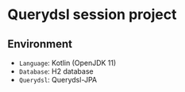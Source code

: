 # Querydsl session project

## Environment
- `Language`: Kotlin (OpenJDK 11)
- `Database`: H2 database
- `Querydsl`: Querydsl-JPA